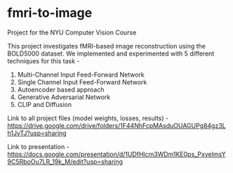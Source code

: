 # fmri-to-image
Project for the NYU Computer Vision Course

This project investigates fMRI-based image reconstruction using the BOLD5000 dataset. We implemented and experimented with 5 different techniques for this task - 
1) Multi-Channel Input Feed-Forward Network
2) Single Channel Input Feed-Forward Network
3) Autoencoder based approach
4) Generative Adversarial Network
5) CLIP and Diffusion

Link to all project files (model weights, losses, results) - https://drive.google.com/drive/folders/1F44NhFcpMAsduOUAGUPg84gz3Lh1JvTJ?usp=sharing

Link to presentation - https://docs.google.com/presentation/d/1UDfHlcm3WDm1KE0ps_PxyeImsY9C5RboOu7LR_19k_M/edit?usp=sharing

